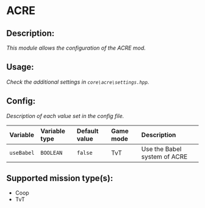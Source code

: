 # ACRE
## Description:
_This module allows the configuration of the ACRE mod._

## Usage:
_Check the additional settings in `core\acre\settings.hpp`._

## Config:
_Description of each value set in the config file._

| Variable        | Variable type | Default value | Game mode | Description                  |
|:--------------- |:------------- |:------------- |:--------- |:---------------------------- |
| `useBabel`      | `BOOLEAN`     | `false`       | TvT       | Use the Babel system of ACRE |

## Supported mission type(s):
 - Coop
 - TvT
